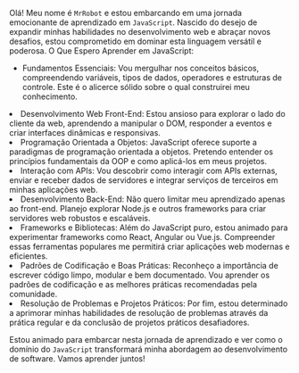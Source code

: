 Olá! Meu nome é `MrRobot` e estou embarcando em uma jornada emocionante de aprendizado em `JavaScript`. Nascido do desejo de expandir minhas habilidades no desenvolvimento web e abraçar novos desafios, estou comprometido em dominar esta linguagem versátil e poderosa.
O Que Espero Aprender em JavaScript:

<ul>
<li>Fundamentos Essenciais: Vou mergulhar nos conceitos básicos, compreendendo variáveis, tipos de dados, operadores e estruturas de controle. Este é o alicerce sólido sobre o qual construirei meu conhecimento.</ul>

<li>Desenvolvimento Web Front-End: Estou ansioso para explorar o lado do cliente da web, aprendendo a manipular o DOM, responder a eventos e criar interfaces dinâmicas e responsivas.</ul>

<li>Programação Orientada a Objetos: JavaScript oferece suporte a paradigmas de programação orientada a objetos. Pretendo entender os princípios fundamentais da OOP e como aplicá-los em meus projetos.</ul>

<li>Interação com APIs: Vou descobrir como interagir com APIs externas, enviar e receber dados de servidores e integrar serviços de terceiros em minhas aplicações web.</ul>

<li>Desenvolvimento Back-End: Não quero limitar meu aprendizado apenas ao front-end. Planejo explorar Node.js e outros frameworks para criar servidores web robustos e escaláveis.</ul>

<li>Frameworks e Bibliotecas: Além do JavaScript puro, estou animado para experimentar frameworks como React, Angular ou Vue.js. Compreender essas ferramentas populares me permitirá criar aplicações web modernas e eficientes.</ul>

<li>Padrões de Codificação e Boas Práticas: Reconheço a importância de escrever código limpo, modular e bem documentado. Vou aprender os padrões de codificação e as melhores práticas recomendadas pela comunidade.</ul>

<li>Resolução de Problemas e Projetos Práticos: Por fim, estou determinado a aprimorar minhas habilidades de resolução de problemas através da prática regular e da conclusão de projetos práticos desafiadores.</ul>
</ul>

Estou animado para embarcar nesta jornada de aprendizado e ver como o domínio do `JavaScript` transformará minha abordagem ao desenvolvimento de software. Vamos aprender juntos!
